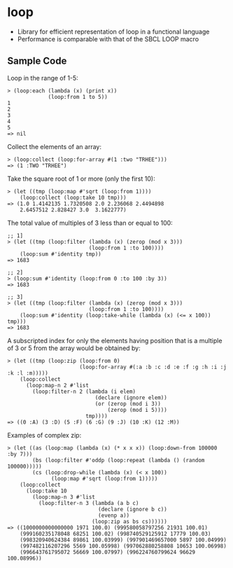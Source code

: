 loop
====

* Library for efficient representation of loop in a functional language
* Performance is comparable with that of the SBCL LOOP macro


## Sample Code

Loop in the range of 1-5:

    > (loop:each (lambda (x) (print x))
                 (loop:from 1 to 5))
    1
    2
    3
    4
    5
    => nil
 
Collect the elements of an array:

    > (loop:collect (loop:for-array #(1 :two "TRHEE")))
    => (1 :TWO "TRHEE")

Take the square root of 1 or more (only the first 10):

    > (let ((tmp (loop:map #'sqrt (loop:from 1))))
        (loop:collect (loop:take 10 tmp)))
    => (1.0 1.4142135 1.7320508 2.0 2.236068 2.4494898 
        2.6457512 2.828427 3.0  3.1622777)

The total value of multiples of 3 less than or equal to 100:
    
    ;; 1]
    > (let ((tmp (loop:filter (lambda (x) (zerop (mod x 3)))
                              (loop:from 1 :to 100))))
        (loop:sum #'identity tmp))
    => 1683
    
    ;; 2]
    > (loop:sum #'identity (loop:from 0 :to 100 :by 3))
    => 1683
    
    ;; 3]
    > (let ((tmp (loop:filter (lambda (x) (zerop (mod x 3)))
                              (loop:from 1 :to 100))))
        (loop:sum #'identity (loop:take-while (lambda (x) (<= x 100)) tmp)))
    => 1683

A subscripted index for only the elements having position that is a
multiple of 3 or 5 from the array would be obtained by:

    > (let ((tmp (loop:zip (loop:from 0)
                           (loop:for-array #(:a :b :c :d :e :f :g :h :i :j :k :l :m)))))
        (loop:collect 
          (loop:map-n 2 #'list
            (loop:filter-n 2 (lambda (i elem)
                                (declare (ignore elem))
                                (or (zerop (mod i 3))
                                    (zerop (mod i 5))))
                             tmp))))
    => ((0 :A) (3 :D) (5 :F) (6 :G) (9 :J) (10 :K) (12 :M))

Examples of complex zip:

    > (let ((as (loop:map (lambda (x) (* x x x)) (loop:down-from 100000 :by 7)))
            (bs (loop:filter #'oddp (loop:repeat (lambda () (random 100000)))))
            (cs (loop:drop-while (lambda (x) (< x 100))
                  (loop:map #'sqrt (loop:from 1)))))
        (loop:collect
          (loop:take 10
            (loop:map-n 3 #'list
              (loop:filter-n 3 (lambda (a b c)
                                 (declare (ignore b c))
                                 (evenp a))
                               (loop:zip as bs cs))))))
    => ((1000000000000000 1971 100.0) (999580058797256 21931 100.01)
        (999160235178048 68251 100.02) (998740529125912 17779 100.03)
        (998320940624384 89861 100.03999) (997901469657000 5897 100.04999)
        (997482116207296 5569 100.05998) (997062880258808 10653 100.06998)
        (996643761795072 56669 100.07997) (996224760799624 96629 100.08996))
